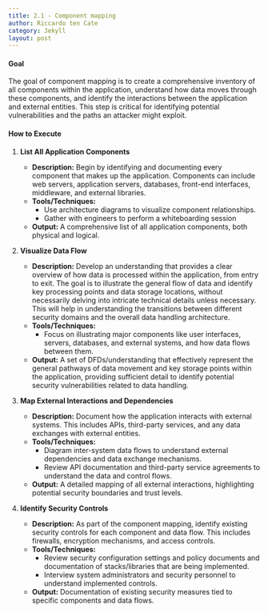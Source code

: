 ```yaml
---
title: 2.1 - Component mapping
author: Riccardo ten Cate
category: Jekyll
layout: post
---
```


#### Goal
The goal of component mapping is to create a comprehensive inventory of all components within the application, understand how data moves through these components, and identify the interactions between the application and external entities. This step is critical for identifying potential vulnerabilities and the paths an attacker might exploit.
#### How to Execute

1. **List All Application Components**
   - **Description:** Begin by identifying and documenting every component that makes up the application. Components can include web servers, application servers, databases, front-end interfaces, middleware, and external libraries.
   - **Tools/Techniques:**
     - Use architecture diagrams to visualize component relationships.
     - Gather with engineers to perform a whiteboarding session
   - **Output:** A comprehensive list of all application components, both physical and logical.

2. **Visualize Data Flow**
   - **Description:** Develop an understanding that provides a clear overview of how data is processed within the application, from entry to exit. The goal is to illustrate the general flow of data and identify key processing points and data storage locations, without necessarily delving into intricate technical details unless necessary. This will help in understanding the transitions between different security domains and the overall data handling architecture.
   - **Tools/Techniques:**
     - Focus on illustrating major components like user interfaces, servers, databases, and external systems, and how data flows between them.
   - **Output:** A set of DFDs/understanding that effectively represent the general pathways of data movement and key storage points within the application, providing sufficient detail to identify potential security vulnerabilities related to data handling. 

3. **Map External Interactions and Dependencies**
   - **Description:** Document how the application interacts with external systems. This includes APIs, third-party services, and any data exchanges with external entities.
   - **Tools/Techniques:**
     - Diagram inter-system data flows to understand external dependencies and data exchange mechanisms.
     - Review API documentation and third-party service agreements to understand the data and control flows.
   - **Output:** A detailed mapping of all external interactions, highlighting potential security boundaries and trust levels.

4. **Identify Security Controls**
   - **Description:** As part of the component mapping, identify existing security controls for each component and data flow. This includes firewalls, encryption mechanisms, and access controls.
   - **Tools/Techniques:**
     - Review security configuration settings and policy documents and documentation of stacks/libraries that are being implemented.
     - Interview system administrators and security personnel to understand implemented controls.
   - **Output:** Documentation of existing security measures tied to specific components and data flows.
